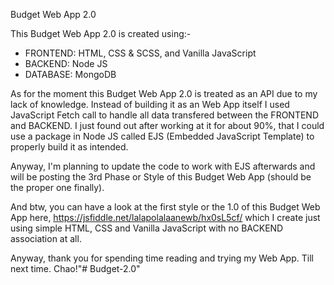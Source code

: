 Budget Web App 2.0

This Budget Web App 2.0 is created using:-
- FRONTEND: HTML, CSS & SCSS, and Vanilla JavaScript
- BACKEND: Node JS
- DATABASE: MongoDB 

As for the moment this Budget Web App 2.0 is treated as an API due to my lack of knowledge. Instead of building it as an Web App itself I used JavaScript Fetch call to handle all data transfered between the FRONTEND and BACKEND. I just found out after working at it for about 90%, that I could use a package in Node JS called EJS (Embedded JavaScript Template) to properly build it as intended.

Anyway, I'm planning to update the code to work with EJS afterwards and will be posting the 3rd Phase or Style of this Budget Web App (should be the proper one finally).

And btw, you can have a look at the first style or the 1.0 of this Budget Web App here, https://jsfiddle.net/lalapolalaanewb/hx0sL5cf/ which I create just using simple HTML, CSS and Vanilla JavaScript with no BACKEND association at all.

Anyway, thank you for spending time reading and trying my Web App. Till next time. Chao!"# Budget-2.0" 
